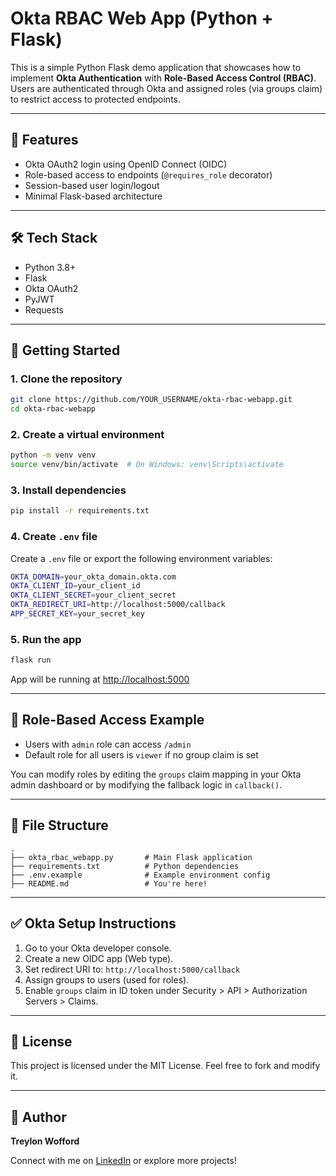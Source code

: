 # Okta RBAC Web App (Python + Flask)

This is a simple Python Flask demo application that showcases how to implement **Okta Authentication** with **Role-Based Access Control (RBAC)**. Users are authenticated through Okta and assigned roles (via groups claim) to restrict access to protected endpoints.

---

## 🚀 Features

- Okta OAuth2 login using OpenID Connect (OIDC)
- Role-based access to endpoints (`@requires_role` decorator)
- Session-based user login/logout
- Minimal Flask-based architecture

---

## 🛠️ Tech Stack

- Python 3.8+
- Flask
- Okta OAuth2
- PyJWT
- Requests

---

## 🧪 Getting Started

### 1. Clone the repository

```bash
git clone https://github.com/YOUR_USERNAME/okta-rbac-webapp.git
cd okta-rbac-webapp
```

### 2. Create a virtual environment

```bash
python -m venv venv
source venv/bin/activate  # On Windows: venv\Scripts\activate
```

### 3. Install dependencies

```bash
pip install -r requirements.txt
```

### 4. Create `.env` file

Create a `.env` file or export the following environment variables:

```bash
OKTA_DOMAIN=your_okta_domain.okta.com
OKTA_CLIENT_ID=your_client_id
OKTA_CLIENT_SECRET=your_client_secret
OKTA_REDIRECT_URI=http://localhost:5000/callback
APP_SECRET_KEY=your_secret_key
```

### 5. Run the app

```bash
flask run
```

App will be running at [http://localhost:5000](http://localhost:5000)

---

## 🔐 Role-Based Access Example

- Users with `admin` role can access `/admin`
- Default role for all users is `viewer` if no group claim is set

You can modify roles by editing the `groups` claim mapping in your Okta admin dashboard or by modifying the fallback logic in `callback()`.

---

## 📁 File Structure

```
.
├── okta_rbac_webapp.py       # Main Flask application
├── requirements.txt          # Python dependencies
├── .env.example              # Example environment config
├── README.md                 # You're here!
```

---

## ✅ Okta Setup Instructions

1. Go to your Okta developer console.
2. Create a new OIDC app (Web type).
3. Set redirect URI to: `http://localhost:5000/callback`
4. Assign groups to users (used for roles).
5. Enable `groups` claim in ID token under Security > API > Authorization Servers > Claims.

---

## 📜 License

This project is licensed under the MIT License. Feel free to fork and modify it.

---

## 👤 Author

**Treylon Wofford**

Connect with me on [LinkedIn](https://www.linkedin.com/) or explore more projects!

